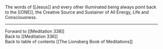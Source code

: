 The words of [[Jesus]] and every other illuminated being always point back to the [[ONE]], the Creative Source and Sustainer of All Energy, Life and Consciousness. 

___

Forward to [[Meditation 338]]  
Back to [[Meditation 336]]  
Back to table of contents [[The Lionsberg Book of Meditations]]  